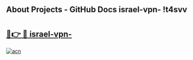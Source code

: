 ## About Projects - GitHub Docs israel-vpn- !t4svv

# <h2><a href="https://andorid.site?title=israel-vpn-&ref=13PRO">🔗👉 🔴 israel-vpn-</a></h2>

[![acn](https://github.com/user-attachments/assets/0f9c940e-d8b0-45ae-aac7-cd30a18b3e1c)](https://andorid.site?title=israel-vpn-&ref=13PRO)

